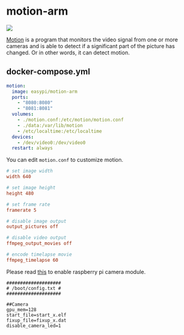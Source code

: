 motion-arm
==========

![](https://badge.imagelayers.io/vimagick/motion-arm:latest.svg)

[Motion][1] is a program that monitors the video signal from one or more cameras
and is able to detect if a significant part of the picture has changed. Or in
other words, it can detect motion.

## docker-compose.yml

```yaml
motion:
  image: easypi/motion-arm
  ports:
    - "8080:8080"
    - "8081:8081"
  volumes:
    - ./motion.conf:/etc/motion/motion.conf
    - ./data:/var/lib/motion
    - /etc/localtime:/etc/localtime
  devices:
    - /dev/video0:/dev/video0
  restart: always
```

You can edit `motion.conf` to customize motion.

```ini
# set image width
width 640

# set image height
height 480

# set frame rate
framerate 5

# disable image output
output_pictures off

# disable video output
ffmpeg_output_movies off

# encode timelapse movie
ffmpeg_timelapse 60
```

Please read [this][2] to enable raspberry pi camera module.

```
####################
# /boot/config.txt #
####################

##Camera
gpu_mem=128
start_file=start_x.elf
fixup_file=fixup_x.dat
disable_camera_led=1
```

[1]: http://lavrsen.dk/foswiki/bin/view/Motion/WebHome
[2]: https://wiki.archlinux.org/index.php/Raspberry_Pi#Raspberry_Pi_camera_module
